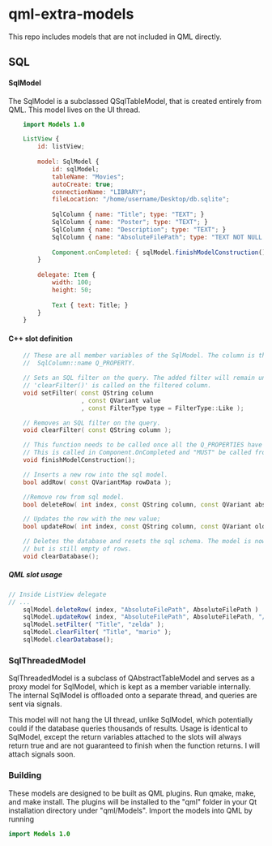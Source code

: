 # qml-extra-models
This repo includes models that are not included in QML directly.

## SQL
#### SqlModel
The SqlModel is a subclassed QSqlTableModel, that is created entirely from QML. This model lives on the UI thread.
```qml
    import Models 1.0

    ListView {
        id: listView;
        
        model: SqlModel {
            id: sqlModel;
            tableName: "Movies";
            autoCreate: true;
            connectionName: "LIBRARY";
            fileLocation: "/home/username/Desktop/db.sqlite";
            
            SqlColumn { name: "Title"; type: "TEXT"; }
            SqlColumn { name: "Poster"; type: "TEXT"; }
            SqlColumn { name: "Description"; type: "TEXT"; }
            SqlColumn { name: "AbsoluteFilePath"; type: "TEXT NOT NULL UNIQUE"; }
            
            Component.onCompleted: { sqlModel.finishModelConstruction(); }
        }
        
        delegate: Item {
            width: 100;
            height: 50;
            
            Text { text: Title; }
        }
    }
```

#### C++ slot definition
```c++
    // These are all member variables of the SqlModel. The column is the 
    //  SqlColumn::name Q_PROPERTY.

    // Sets an SQL filter on the query. The added filter will remain until
    // 'clearFilter()' is called on the filtered column. 
    void setFilter( const QString column
                    , const QVariant value
                    , const FilterType type = FilterType::Like );

    // Removes an SQL filter on the query.
    void clearFilter( const QString column );

    // This function needs to be called once all the Q_PROPERTIES have been assigned.
    // This is called in Component.OnCompleted and "MUST" be called from there.
    void finishModelConstruction();

    // Inserts a new row into the sql model.
    bool addRow( const QVariantMap rowData );

    //Remove row from sql model.
    bool deleteRow( int index, const QString column, const QVariant absFilePath );

    // Updates the row with the new value;
    bool updateRow( int index, const QString column, const QVariant oldData, const QVariant newData );

    // Deletes the database and resets the sql schema. The model is now initialized
    // but is still empty of rows.
    void clearDatabase();
```

##### QML slot usage
```qml
// Inside ListView delegate
// ...
    sqlModel.deleteRow( index, "AbsoluteFilePath", AbsoluteFilePath )
    sqlModel.updateRow( index, "AbsoluteFilePath", AbsoluteFilePath, "/home/lee/file" + Math.random() + ".png" );
    sqlModel.setFilter( "Title", "zelda" );
    sqlModel.clearFilter( "Title", "mario" );
    sqlModel.clearDatabase();
```

### SqlThreadedModel
SqlThreadedModel is a subclass of QAbstractTableModel and serves as a proxy model
for SqlModel, which is kept as a member variable internally. The internal SqlModel is offloaded onto a separate thread, and queries are sent via signals.

This model will not hang the UI thread, unlike SqlModel, which potentially could if the database queries thousands of results. Usage is identical to SqlModel, except the return variables attached to the slots will always return true and are not guaranteed to finish when the function returns. I will attach signals soon.

### Building
These models are designed to be built as QML plugins. Run qmake, make, and make install. The plugins will be installed to the "qml" folder in your Qt installation directory under "qml/Models". Import the models into QML by running
```qml
import Models 1.0
```

